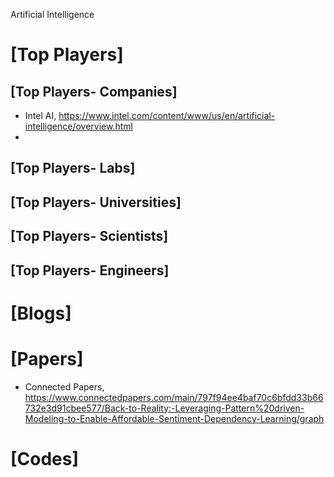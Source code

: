 Artificial Intelligence

# [Top Players]

## [Top Players- Companies]
+ Intel AI, https://www.intel.com/content/www/us/en/artificial-intelligence/overview.html
+ 

## [Top Players- Labs]

## [Top Players- Universities]

## [Top Players- Scientists]

## [Top Players- Engineers]



# [Blogs]

# [Papers]
+ Connected Papers, https://www.connectedpapers.com/main/797f94ee4baf70c6bfdd33b66732e3d91cbee577/Back-to-Reality:-Leveraging-Pattern%20driven-Modeling-to-Enable-Affordable-Sentiment-Dependency-Learning/graph
  

# [Codes]

